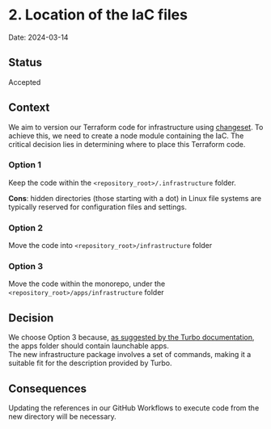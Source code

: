 # 2. Location of the IaC files

Date: 2024-03-14

## Status

Accepted

## Context

We aim to version our Terraform code for infrastructure using [changeset](https://github.com/changesets/changesets). To achieve this, we need to create a node module containing the IaC. The critical decision lies in determining where to place this Terraform code.

### Option 1

Keep the code within the `<repository_root>/.infrastructure` folder.

**Cons**: hidden directories (those starting with a dot) in Linux file systems are typically reserved for configuration files and settings.

### Option 2

Move the code into `<repository_root>/infrastructure` folder

### Option 3

Move the code within the monorepo, under the `<repository_root>/apps/infrastructure` folder

## Decision
We choose Option 3 because, [as suggested by the Turbo documentation](https://turbo.build/repo/docs/handbook/workspaces#configuring-workspaces), the apps folder should contain launchable apps.  
The new infrastructure package involves a set of commands, making it a suitable fit for the description provided by Turbo.

## Consequences

Updating the references in our GitHub Workflows to execute code from the new directory will be necessary.
